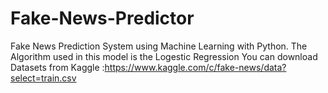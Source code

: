 # Fake-News-Predictor
Fake News Prediction System using Machine Learning with Python. 
The Algorithm used in this model is the Logestic Regression
You can download Datasets from Kaggle :https://www.kaggle.com/c/fake-news/data?select=train.csv
